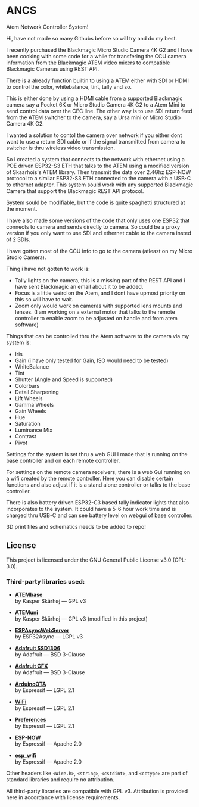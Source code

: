 # ANCS
Atem Network Controller System!

Hi, have not made so many Githubs before so will try and do my best.

I recently purchased the Blackmagic Micro Studio Camera 4K G2 and I have been cooking with some code for a while for transfering the CCU camera information from the Blackmagic ATEM video mixers to compatible Blackmagic Cameras using REST API.

There is a already function builtin to using a ATEM either with SDI or HDMI to control the color, whitebalance, tint, tally and so.

This is either done by using a HDMI cable from a supported Blackmagic camera say a Pocket 6K or Micro Studio Camera 4K G2 to a Atem Mini to send control data over the CEC line.
The other way is to use SDI return feed from the ATEM switcher to the camera, say a Ursa mini or Micro Studio Camera 4K G2. 


I wanted a solution to contol the camera over network if you either dont want to use a return SDI cable or if the signal transmitted from camera to switcher is thru wireless video transmission. 

So i created a system that connects to the network with ethernet using a POE driven ESP32-S3 ETH that talks to the ATEM using a modified version of Skaarhois's ATEM library.
Then transmit the data over 2.4Ghz ESP-NOW protocol to a similar ESP32-S3 ETH connected to the camera with a USB-C to ethernet adapter. 
This system sould work with any supported Blackmagic Camera that support the Blackmagic REST API protocol.

System sould be modifiable, but the code is quite spaghetti structured at the moment.   

I have also made some versions of the code that only uses one ESP32 that connects to camera and sends directly to camera.
So could be a proxy version if you only want to use SDI and ethernet cable to the camera insted of 2 SDIs.

I have gotten most of the CCU info to go to the camera (atleast on my Micro Studio Camera).

Thing i have not gotten to work is: 
  - Tally lights on the camera, this is a missing part of the REST API and i have sent Blackmagic an email about it to be added.
  - Focus is a little weird on the Atem, and I dont have upmost priority on this so will have to wait.
  - Zoom only would work on cameras with supported lens mounts and lenses. (I am working on a external motor that talks to the remote controller to enable zoom to be adjusted on handle and from atem software) 

Things that can be controlled thru the Atem software to the camera via my system is:
  - Iris
  - Gain (i have only tested for Gain, ISO would need to be tested)
  - WhiteBalance
  - Tint
  - Shutter (Angle and Speed is supported)
  - Colorbars
  - Detail Sharpening
  - Lift Wheels
  - Gamma Wheels
  - Gain Wheels
  - Hue
  - Saturation
  - Luminance Mix
  - Contrast
  - Pivot

Settings for the system is set thru a web GUI I made that is running on the base controller and on each remote controller. 

For settings on the remote camera receivers, there is a web Gui running on a wifi created by the remote controller.
Here you can disable certain functions and also adjust if it is a stand alone controller or talks to the base controller.

There is also battery driven ESP32-C3 based tally indicator lights that also incorporates to the system.
It could have a 5-6 hour work time and is charged thru USB-C and can see battery level on webgui of base controller.

3D print files and schematics needs to be added to repo!


## License

This project is licensed under the GNU General Public License v3.0 (GPL-3.0).

### Third-party libraries used:

- **[ATEMbase](https://github.com/kasperskaarhoj/SKAARHOJ-Open-Engineering/tree/master/ArduinoLibs/ATEMbase)**  
  by Kasper Skårhøj — GPL v3

- **[ATEMuni](https://github.com/kasperskaarhoj/SKAARHOJ-Open-Engineering/tree/master/ArduinoLibs/ATEMuni)**  
  by Kasper Skårhøj — GPL v3 (modified in this project)

- **[ESPAsyncWebServer](https://github.com/ESP32Async/ESPAsyncWebServer)**  
  by ESP32Async — LGPL v3

- **[Adafruit SSD1306](https://github.com/adafruit/Adafruit_SSD1306)**  
  by Adafruit — BSD 3-Clause

- **[Adafruit GFX](https://github.com/adafruit/Adafruit-GFX-Library)**  
  by Adafruit — BSD 3-Clause

- **[ArduinoOTA](https://github.com/espressif/arduino-esp32/tree/master/libraries/ArduinoOTA)**  
  by Espressif — LGPL 2.1

- **[WiFi](https://github.com/espressif/arduino-esp32/tree/master/libraries/WiFi)**  
  by Espressif — LGPL 2.1

- **[Preferences](https://github.com/espressif/arduino-esp32/tree/master/libraries/Preferences)**  
  by Espressif — LGPL 2.1

- **[ESP-NOW](https://github.com/espressif/esp-idf/blob/master/components/esp_wifi/include/esp_now.h)**  
  by Espressif — Apache 2.0

- **[esp_wifi](https://github.com/espressif/esp-idf)**  
  by Espressif — Apache 2.0

Other headers like `<Wire.h>`, `<string>`, `<cstdint>`, and `<cctype>` are part of standard libraries and require no attribution.

All third-party libraries are compatible with GPL v3. Attribution is provided here in accordance with license requirements.




